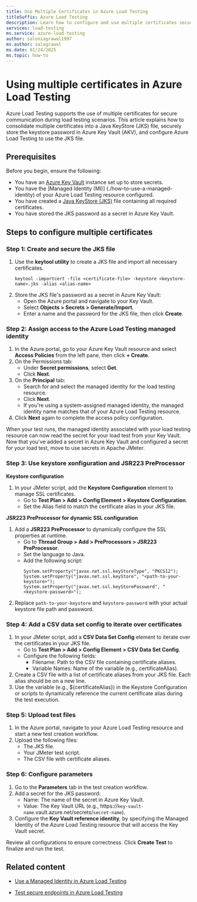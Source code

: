 ```yaml
---
title: Use Multiple Certificates in Azure Load Testing
titleSuffix: Azure Load Testing
description: Learn how to configure and use multiple certificates securely in Azure Load Testing with a JKS file and Key Vault integration.
services: load-testing
ms.service: azure-load-testing
author: saloniagrawal1997
ms.author: salagrawal
ms.date: 01/24/2025
ms.topic: how-to
---
```



# Using multiple certificates in Azure Load Testing

Azure Load Testing supports the use of multiple certificates for secure communication during load testing scenarios. This article explains how to consolidate multiple certificates into a Java KeyStore (JKS) file, securely store the keystore password in Azure Key Vault (AKV), and configure Azure Load Testing to use the JKS file.

## Prerequisites
Before you begin, ensure the following:
- You have an [Azure Key Vault](https://jmeter-plugins.org/wiki/PluginsManager/) instance set up to store secrets.
- You have the ]Managed Identity (MI)] (./how-to-use-a-managed-identity) of your Azure Load Testing resource configured.
- You have created a [Java KeyStore (JKS)](https://docs.oracle.com/javase/8/docs/technotes/tools/unix/keytool.html) file containing all required certificates. 
- You have stored the JKS password as a secret in Azure Key Vault.

## Steps to configure multiple certificates

### Step 1: Create and secure the JKS file
1.	Use the **keytool utility** to create a JKS file and import all necessary certificates.
    ```Terminal
    keytool -importcert -file <certificate-file> -keystore <keystore-name>.jks -alias <alias-name>
    ```
1.	Store the JKS file's password as a secret in Azure Key Vault: 
    - Open the Azure portal and navigate to your Key Vault.
    - Select **Objects > Secrets > Generate/Import**.
    - Enter a name and the password for the JKS file, then click **Create**.
  	
### Step 2: Assign access to the Azure Load Testing managed identity
1.	In the Azure portal, go to your Azure Key Vault resource and select **Access Policies** from the left pane, then click **+ Create**.
1.	On the Permissions tab:
    - Under **Secret permissions**, select **Get**.
    - Click **Next**.
1.	On the **Principal** tab:
    - Search for and select the managed identity for the load testing resource.
    - Click **Next**.
    - If you're using a system-assigned managed identity, the managed identity name matches that of your Azure Load Testing resource.
1.	Click **Next** again to complete the access policy configuration.
  
When your test runs, the managed identity associated with your load testing resource can now read the secret for your load test from your Key Vault.
Now that you've added a secret in Azure Key Vault and configured a secret for your load test, move to use secrets in Apache JMeter.

### Step 3: Use keystore xonfiguration and JSR223 PreProcessor
**Keystore configuration**

1. In your JMeter script, add the **Keystore Configuration** element to manage SSL certificates.
   - Go to **Test Plan > Add > Config Element > Keystore Configuration**.
   - Set the Alias field to match the certificate alias in your JKS file.
     
**JSR223 PreProcessor for dynamic SSL configuration**

1.	Add a **JSR223 PreProcessor** to dynamically configure the SSL properties at runtime.
       - Go to **Thread Group > Add > PreProcessors > JSR223 PreProcessor**.
       - Set the language to Java.
       - Add the following script:
         ```Terminal
         System.setProperty("javax.net.ssl.keyStoreType", "PKCS12");
         System.setProperty("javax.net.ssl.keyStore", "<path-to-your-keystore>");
         System.setProperty("javax.net.ssl.keyStorePassword", "<keystore-password>");
         ```
1.	Replace `path-to-your-keystore` and `keystore-password` with your actual keystore file path and password.

### Step 4: Add a CSV data set config to iterate over certificates
1.	In your JMeter script, add a **CSV Data Set Config** element to iterate over the certificates in your JKS file.
    - Go to **Test Plan > Add > Config Element > CSV Data Set Config**.
    - Configure the following fields:
        - Filename: Path to the CSV file containing certificate aliases.
        - Variable Names: Name of the variable (e.g., certificateAlias).
1.	Create a CSV file with a list of certificate aliases from your JKS file. Each alias should be on a new line.
1.	Use the variable (e.g., ${certificateAlias}) in the Keystore Configuration or scripts to dynamically reference the current certificate alias during the test execution.

### Step 5: Upload test files
1.	In the Azure portal, navigate to your Azure Load Testing resource and start a new test creation workflow.
1.	Upload the following files:
       - The JKS file.
       - Your JMeter test script.
       - The CSV file with certificate aliases.
     
### Step 6: Configure parameters
1.	Go to the **Parameters** tab in the test creation workflow.
1.	Add a secret for the JKS password:
       - Name: The name of the secret in Azure Key Vault.
       - Value: The Key Vault URL (e.g., https://`key-vault-name`.vault.azure.net/secrets/`secret-name`).
1.  Configure the **Key Vault reference identity**, by specifying the Managed Identity of the Azure Load Testing resource that will access the Key Vault secret.
       
Review all configurations to ensure correctness. Click **Create Test** to finalize and run the test.
   
## Related content

* [Use a Managed Identity in Azure Load Testing](./how-to-use-a-managed-identity.md)

* [Test secure endpoints in Azure Load Testing](./how-to-test-secured-endpoints.md)